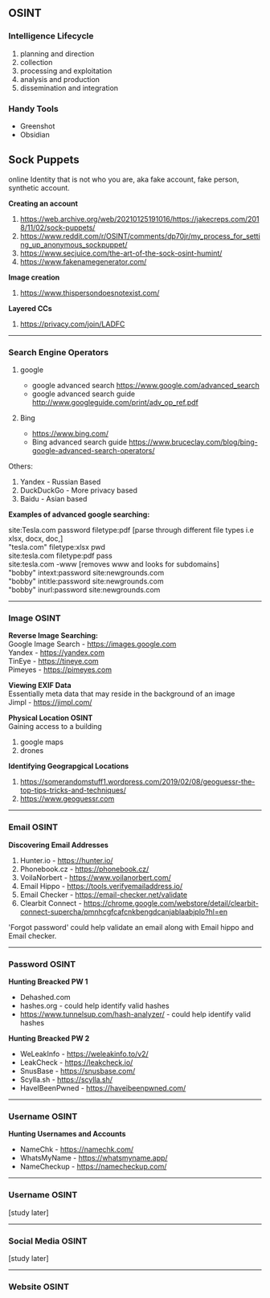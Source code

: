 ## OSINT 

### Intelligence Lifecycle
1. planning and direction
2. collection
3. processing and exploitation
4. analysis and production
5. dissemination and integration

### Handy Tools 
* Greenshot
* Obsidian

## Sock Puppets
online Identity that is not who you are, aka fake account, fake person, synthetic account.

**Creating an account**  
1. https://web.archive.org/web/20210125191016/https://jakecreps.com/2018/11/02/sock-puppets/
2. https://www.reddit.com/r/OSINT/comments/dp70jr/my_process_for_setting_up_anonymous_sockpuppet/
3. https://www.secjuice.com/the-art-of-the-sock-osint-humint/
4. https://www.fakenamegenerator.com/

**Image creation**  
1. https://www.thispersondoesnotexist.com/

**Layered CCs**  
1. https://privacy.com/join/LADFC 

---

### Search Engine Operators
1. google  
    * google advanced search https://www.google.com/advanced_search
    * google advanced search guide http://www.googleguide.com/print/adv_op_ref.pdf

2. Bing
    * https://www.bing.com/
    * Bing advanced search guide https://www.bruceclay.com/blog/bing-google-advanced-search-operators/
  
Others:  
1. Yandex - Russian Based
2. DuckDuckGo - More privacy based
3. Baidu - Asian based

**Examples of advanced google searching:**  

site:Tesla.com password filetype:pdf [parse through different file types i.e xlsx, docx, doc,]  
"tesla.com" filetype:xlsx pwd  
site:tesla.com filetype:pdf pass  
site:tesla.com -www [removes www and looks for subdomains]  
"bobby" intext:password site:newgrounds.com  
"bobby" intitle:password site:newgrounds.com  
"bobby" inurl:password site:newgrounds.com  

---

### Image OSINT

**Reverse Image Searching:**  
Google Image Search - https://images.google.com  
Yandex - https://yandex.com  
TinEye - https://tineye.com  
Pimeyes - https://pimeyes.com

**Viewing EXIF Data**  
Essentially meta data that may reside in the background of an image  
Jimpl - https://jimpl.com/  

**Physical Location OSINT**  
Gaining access to a building  
1. google maps
2. drones

**Identifying Geograpgical Locations**
1. https://somerandomstuff1.wordpress.com/2019/02/08/geoguessr-the-top-tips-tricks-and-techniques/
2. https://www.geoguessr.com

---

### Email OSINT

**Discovering Email Addresses**
1. Hunter.io - https://hunter.io/
2. Phonebook.cz - https://phonebook.cz/
3. VoilaNorbert - https://www.voilanorbert.com/
4. Email Hippo - https://tools.verifyemailaddress.io/
5. Email Checker - https://email-checker.net/validate
6. Clearbit Connect - https://chrome.google.com/webstore/detail/clearbit-connect-supercha/pmnhcgfcafcnkbengdcanjablaabjplo?hl=en

'Forgot password' could help validate an email along with Email hippo and Email checker.

---

### Password OSINT

**Hunting Breacked PW 1**
* Dehashed.com
* hashes.org - could help identify valid hashes
* https://www.tunnelsup.com/hash-analyzer/ - could help identify valid hashes

**Hunting Breacked PW 2**
* WeLeakInfo - https://weleakinfo.to/v2/
* LeakCheck - https://leakcheck.io/
* SnusBase - https://snusbase.com/
* Scylla.sh - https://scylla.sh/
* HaveIBeenPwned - https://haveibeenpwned.com/

---

### Username OSINT

**Hunting Usernames and Accounts**
* NameChk - https://namechk.com/
* WhatsMyName - https://whatsmyname.app/
* NameCheckup - https://namecheckup.com/

---

### Username OSINT
[study later]

---

### Social Media OSINT
[study later]

---

### Website OSINT
